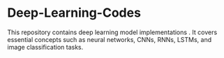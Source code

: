 # Deep-Learning-Codes
This repository contains deep learning model implementations . It covers essential concepts such as neural networks, CNNs, RNNs, LSTMs, and image classification tasks.
